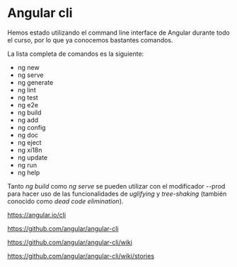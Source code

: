 # Angular cli

Hemos estado utilizando el command line interface de Angular durante todo el curso, por lo que ya conocemos bastantes comandos.

La lista completa de comandos es la siguiente:

- ng new
- ng serve
- ng generate
- ng lint
- ng test
- ng e2e
- ng build
- ng add
- ng config
- ng doc
- ng eject
- ng xi18n
- ng update
- ng run
- ng help

Tanto *ng build* como *ng serve* se pueden utilizar con el modificador --prod para hacer uso de las funcionalidades de *uglifying* y *tree-shaking* (también conocido como *dead code elimination*).

https://angular.io/cli

https://github.com/angular/angular-cli

https://github.com/angular/angular-cli/wiki

https://github.com/angular/angular-cli/wiki/stories


